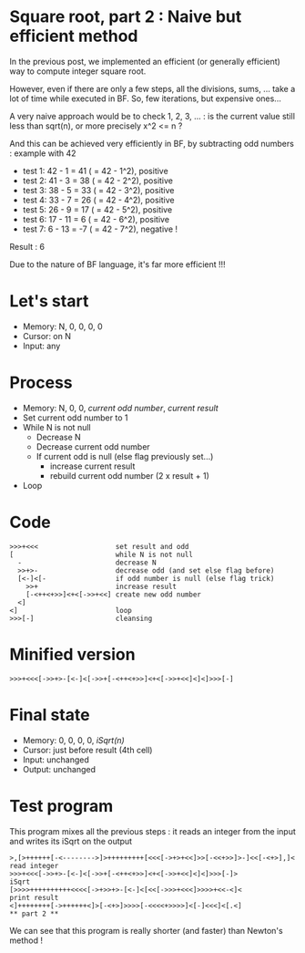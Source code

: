 # Square root, part 2 : Naive but efficient method

In the previous post, we implemented an efficient (or generally efficient) way to compute integer square root.

However, even if there are only a few steps, all the divisions, sums, ... take a lot of time while executed in BF. So, few iterations, but expensive ones...

A very naive approach would be to check 1, 2, 3, ... : is the current value still less than sqrt(n), or more precisely x^2 <= n ?

And this can be achieved very efficiently in BF, by subtracting odd numbers : example with 42
* test 1: 42 - 1 = 41 ( = 42 - 1^2), positive
* test 2: 41 - 3 = 38 ( = 42 - 2^2), positive
* test 3: 38 - 5 = 33 ( = 42 - 3^2), positive
* test 4: 33 - 7 = 26 ( = 42 - 4^2), positive
* test 5: 26 - 9 = 17 ( = 42 - 5^2), positive
* test 6: 17 - 11 = 6 ( = 42 - 6^2), positive
* test 7:  6 - 13 = -7 ( = 42 - 7^2), negative !

Result : 6

Due to the nature of BF language, it's far more efficient !!!

# Let's start

* Memory: N, 0, 0, 0, 0
* Cursor: on N 
* Input: any

# Process

* Memory: N, 0, 0, _current odd number_, _current result_
* Set current odd number to 1
* While N is not null
  * Decrease N
  * Decrease current odd number
  * If current odd is null (else flag previously set...)
    * increase current result
    * rebuild current odd number (2 x result + 1)
* Loop

# Code
```
>>>+<<<                   set result and odd
[                         while N is not null
  -                       decrease N
  >>+>-                   decrease odd (and set else flag before)
  [<-]<[-                 if odd number is null (else flag trick)
    >>+                   increase result
    [-<++<+>>]<+<[->>+<<] create new odd number
  <]
<]                        loop
>>>[-]                    cleansing
```

# Minified version
```
>>>+<<<[->>+>-[<-]<[->>+[-<++<+>>]<+<[->>+<<]<]<]>>>[-]
```

# Final state

* Memory: 0, 0, 0, 0, _iSqrt(n)_
* Cursor: just before result (4th cell)
* Input: unchanged
* Output: unchanged

# Test program

This program mixes all the previous steps : it reads an integer from the input and writes its iSqrt on the output
```
>,[>++++++[-<-------->]>+++++++++[<<<[->+>+<<]>>[-<<+>>]>-]<<[-<+>],]<   read integer
>>>+<<<[->>+>-[<-]<[->>+[-<++<+>>]<+<[->>+<<]<]<]>>>[-]>                 iSqrt
[>>>>++++++++++<<<<[->+>>+>-[<-]<[<<[->>>+<<<]>>>>+<<-<]<                print result
<]++++++++[->++++++<]>[-<+>]>>>>[-<<<<+>>>>]<[-]<<<]<[.<]                 ** part 2 **
```

We can see that this program is really shorter (and faster) than Newton's method !
